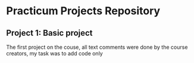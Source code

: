 # Practicum Projects Repository
## Project 1: Basic project
The first project on the couse, all text comments were done by the course creators, my task was to add code only